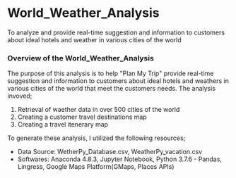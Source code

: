 # World_Weather_Analysis

To analyze and provide real-time suggestion and information to customers about ideal hotels and weather in various cities of the world 

### Overview of the World_Weather_Analysis

The purpose of this analysis is to help "Plan My Trip" provide real-time suggestion and information to customers about ideal hotels and weathers in various cities of the world that meet the customers needs. The analysis invoved;

  1. Retrieval of waether data in over 500 cities of the world
  2. Creating a customer travel destinations map
  3. Creating a travel itenerary map

To generate these analysis, I utilized the following resources;

  - Data Source: WetherPy_Database.csv, WeatherPy_vacation.csv
  - Softwares: Anaconda 4.8.3, Jupyter Notebook, Python 3.7.6 - Pandas, Lingress, Google Maps Platform(GMaps, Places APIs)